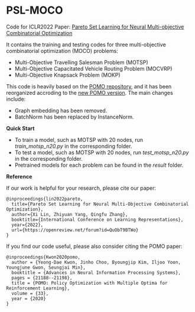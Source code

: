 # PSL-MOCO
Code for ICLR2022 Paper: [Pareto Set Learning for Neural Multi-objective Combinatorial Optimization](https://openreview.net/forum?id=QuObT9BTWo)

It contains the training and testing codes for three multi-objective combinatorial optimization (MOCO) problems:

- Multi-Objective Travelling Salesman Problem (MOTSP)
- Multi-Objective Capacitated Vehicle Routing Problem (MOCVRP)
- Multi-Objective Knapsack Problem (MOKP)

This code is heavily based on the [POMO repository](https://github.com/yd-kwon/POMO), and it has been reorganized accroding to the [new POMO version](https://github.com/yd-kwon/POMO/tree/master/NEW_py_ver). The main changes include:

- Graph embedding has been removed. 
- BatchNorm has been replaced by InstanceNorm.

**Quick Start**

- To train a model, such as MOTSP with 20 nodes, run *train_motsp_n20.py* in the corresponding folder.
- To test a model, such as MOTSP with 20 nodes, run *test_motsp_n20.py* in the corresponding folder.
- Pretrained models for each problem can be found in the *result* folder.

**Reference**

If our work is helpful for your research, please cite our paper:
```
@inproceedings{lin2022pareto,
  title={Pareto Set Learning for Neural Multi-Objective Combinatorial Optimization},
  author={Xi Lin, Zhiyuan Yang, Qingfu Zhang},
  booktitle={International Conference on Learning Representations},
  year={2022},
  url={https://openreview.net/forum?id=QuObT9BTWo}
}
```

If you find our code useful, please also consider citing the POMO paper:
```
@inproceedings{Kwon2020pomo,
  author = {Yeong-Dae Kwon, Jinho Choo, Byoungjip Kim, Iljoo Yoon, Youngjune Gwon, Seungjai Min},
  booktitle = {Advances in Neural Information Processing Systems},
  pages = {21188--21198},
  title = {POMO: Policy Optimization with Multiple Optima for Reinforcement Learning},
  volume = {33},
  year = {2020}
}


```

